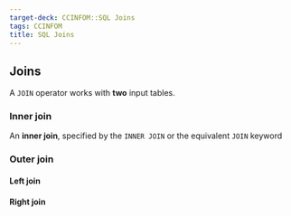 ```yaml
---
target-deck: CCINFOM::SQL Joins
tags: CCINFOM
title: SQL Joins
---
```


## Joins

A `JOIN` operator works with **two** input tables.

### Inner join

An **inner join**, specified by the `INNER JOIN` or the equivalent `JOIN` keyword

### Outer join

#### Left join

#### Right join

